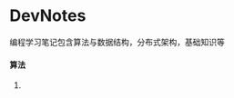 # DevNotes
编程学习笔记包含算法与数据结构，分布式架构，基础知识等



#### 算法

1.

[贪心算法]: (https://github.com/LiclSorin/DevNotes/blob/master/算法与数据结构/贪心算法.md)





